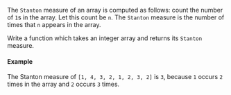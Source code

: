 The `Stanton` measure of an array is computed as follows: count the number of `1`s in the array. Let this count be `n`. The `Stanton` measure is the number of times that `n` appears in the array. 

Write a function which takes an integer array and returns its `Stanton` measure.

#### Example
The Stanton measure of `[1, 4, 3, 2, 1, 2, 3, 2]` is `3`, because `1` occurs `2` times in the array and `2` occurs `3` times.

